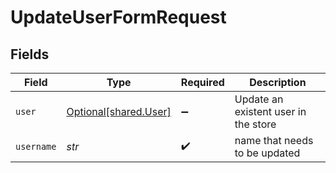 # UpdateUserFormRequest


## Fields

| Field                                                | Type                                                 | Required                                             | Description                                          |
| ---------------------------------------------------- | ---------------------------------------------------- | ---------------------------------------------------- | ---------------------------------------------------- |
| `user`                                               | [Optional[shared.User]](../../models/shared/user.md) | :heavy_minus_sign:                                   | Update an existent user in the store                 |
| `username`                                           | *str*                                                | :heavy_check_mark:                                   | name that needs to be updated                        |